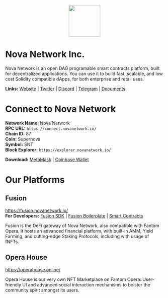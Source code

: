 <div id="header" align="center">
  <img src="https://1479452965-files.gitbook.io/~/files/v0/b/gitbook-x-prod.appspot.com/o/spaces%2Fw8N76RudwAt1Iyty0Cmd%2Fuploads%2FUNk8CEby24VcO2XFyEmA%2F256SNT.png?alt=media&token=0cbfaa87-195a-447b-b9b8-4efedb699286" width="100"/>
</div>

# Nova Network Inc.
Nova Network is an open DAG programable smart contracts platform, built for decentralized applications. You can use it to build fast, scalable, and low cost Solidity compatible dApps, for both enterprise and retail uses.

**Links:** [Website](https://www.novanetwork.io/) | [Twitter](https://twitter.com/novafinofficial) | [Discord](https://discord.gg/novanetwork) | [Telegram](https://t.me/novachannelofficial) | [Documents](https://docs.novanetwork.io/)

# Connect to Nova Network

**Network Name:** Nova Network  
**RPC URL:** `https://connect.novanetwork.io/`  
**Chain ID:** 87  
**Coin:** Supernova  
**Symbol:** SNT  
**Block Explorer:** `https://explorer.novanetwork.io/`  

**Download:** [MetaMask](https://metamask.io/download/) | [Coinbase Wallet](https://coinbase-wallet.onelink.me/q5Sx/fdb9b250)

# Our Platforms

## Fusion
https://fusion.novanetwork.io/  
**For Developers:** [Fusion SDK](https://github.com/nova-network-inc/fusion-sdk) | [Fusion Boilerplate](https://github.com/nova-network-inc/fusion-boilerplate) | [Smart Contracts](https://github.com/nova-network-inc/fusion-public-contracts)
  
Fusion is the DeFi gateway of Nova Network, also compatible with Fantom Opera. It hosts an advanced financial platform, with built-in AMM, Yield Farming, and cutting-edge Staking Protocols, including with usage of fNFTs.

## Opera House
https://operahouse.online/  

Opera House is our very own NFT Marketplace on Fantom Opera. User-friendly UI and advanced social interaction mechanisms to bolster the community spirit amongst its users.

